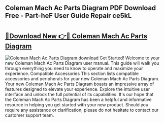 ## Coleman Mach Ac Parts Diagram PDF Download Free - Part-heF User Guide Repair ce5kL

# <h2><a href="http://dfmo7k.blite.top/?on=Coleman+Mach+Ac+Parts+Diagram">🔗Download New 👉🔴 Coleman Mach Ac Parts Diagram</a></h2>

[![Coleman Mach Ac Parts Diagram download](https://i.imgur.com/lujVjoI.png)](http://dfmo7k.blite.top/?on=Coleman+Mach+Ac+Parts+Diagram)
Get Started! Welcome to your new Coleman Mach Ac Parts Diagram user manual. This guide will walk you through everything you need to know to operate and maximize your experience. Compatible Accessories This section lists compatible accessories and peripherals for your new Coleman Mach Ac Parts Diagram. Your new Coleman Mach Ac Parts Diagram boasts an impressive array of features designed to elevate your experience. Explore the intuitive user interface and unlock the full potential of its capabilities. It's our hope that the Coleman Mach Ac Parts Diagram has been a helpful and informative resource in helping you get started with your new product. Should you require any assistance or clarification, please do not hesitate to contact our customer support team.
